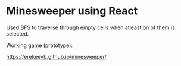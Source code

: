 # Minesweeper using React

Used BFS to traverse through empty cells when atleast on of them is selected.

Working game (prototype):

https://erekeevb.github.io/minesweeper/

